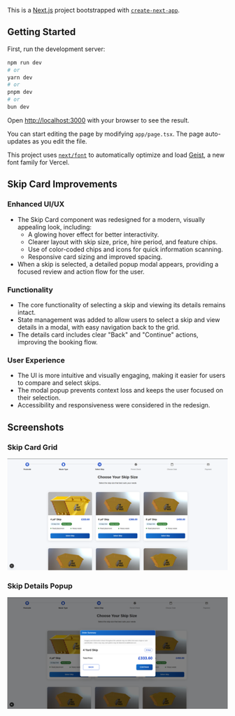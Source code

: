 This is a [Next.js](https://nextjs.org) project bootstrapped with [`create-next-app`](https://nextjs.org/docs/app/api-reference/cli/create-next-app).

## Getting Started

First, run the development server:

```bash
npm run dev
# or
yarn dev
# or
pnpm dev
# or
bun dev
```

Open [http://localhost:3000](http://localhost:3000) with your browser to see the result.

You can start editing the page by modifying `app/page.tsx`. The page auto-updates as you edit the file.

This project uses [`next/font`](https://nextjs.org/docs/app/building-your-application/optimizing/fonts) to automatically optimize and load [Geist](https://vercel.com/font), a new font family for Vercel.

## Skip Card Improvements

### Enhanced UI/UX

- The Skip Card component was redesigned for a modern, visually appealing look, including:
  - A glowing hover effect for better interactivity.
  - Clearer layout with skip size, price, hire period, and feature chips.
  - Use of color-coded chips and icons for quick information scanning.
  - Responsive card sizing and improved spacing.
- When a skip is selected, a detailed popup modal appears, providing a focused review and action flow for the user.

### Functionality

- The core functionality of selecting a skip and viewing its details remains intact.
- State management was added to allow users to select a skip and view details in a modal, with easy navigation back to the grid.
- The details card includes clear "Back" and "Continue" actions, improving the booking flow.

### User Experience

- The UI is more intuitive and visually engaging, making it easier for users to compare and select skips.
- The modal popup prevents context loss and keeps the user focused on their selection.
- Accessibility and responsiveness were considered in the redesign.

## Screenshots

### Skip Card Grid

![Skip Card Grid Screenshot](/public/Screenshot%20from%202025-06-06%2011-19-01.png)

### Skip Details Popup

![Skip Details Popup Screenshot](/public/Screenshot%20from%202025-06-06%2011-19-19.png)
